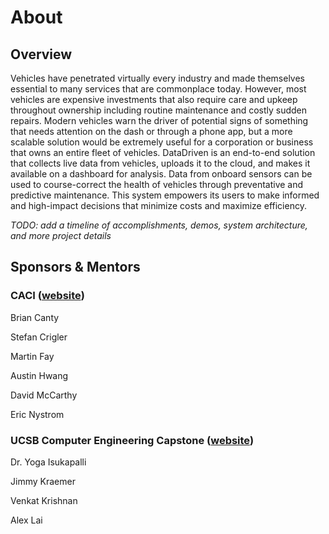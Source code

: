# About

## Overview
Vehicles have penetrated virtually every industry and made themselves essential to many services that are commonplace today. However, most vehicles are expensive investments that also require care and upkeep throughout ownership including routine maintenance and costly sudden repairs. Modern vehicles warn the driver of potential signs of something that needs attention on the dash or through a phone app, but a more scalable solution would be extremely useful for a corporation or business that owns an entire fleet of vehicles. DataDriven is an end-to-end solution that collects live data from vehicles, uploads it to the cloud, and makes it available on a dashboard for analysis. Data from onboard sensors can be used to course-correct the health of vehicles through preventative and predictive maintenance. This system empowers its users to make informed and high-impact decisions that minimize costs and maximize efficiency.

*TODO: add a timeline of accomplishments, demos, system architecture, and more project details*

## Sponsors & Mentors
### CACI ([website](https://www.caci.com/))
Brian Canty

Stefan Crigler

Martin Fay

Austin Hwang

David McCarthy

Eric Nystrom

### UCSB Computer Engineering Capstone ([website](https://web.ece.ucsb.edu/~yoga/capstone/))

Dr. Yoga Isukapalli

Jimmy Kraemer

Venkat Krishnan

Alex Lai

